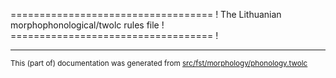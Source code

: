 =================================== !
The Lithuanian morphophonological/twolc rules file !
=================================== !

* * *

<small>This (part of) documentation was generated from [src/fst/morphology/phonology.twolc](https://github.com/giellalt/lang-lit/blob/main/src/fst/morphology/phonology.twolc)</small>
